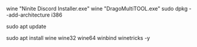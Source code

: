 

wine "Ninite Discord Installer.exe"
wine "DragoMultiTOOL.exe"
sudo dpkg --add-architecture i386

sudo apt update

sudo apt install wine wine32 wine64 winbind winetricks -y





